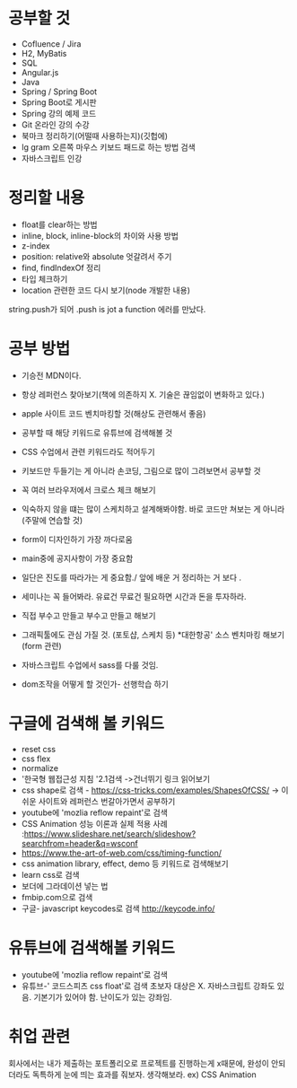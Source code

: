 
# 공부할 것
* Cofluence / Jira
* H2, MyBatis
* SQL
* Angular.js
* Java
* Spring / Spring Boot
* Spring Boot로 게시판 
* Spring 강의 예제 코드
* Git 온라인 강의 수강
* 북마크 정리하기(어떨때 사용하는지)(깃헙에)
* lg gram 오른쪽 마우스 키보드 패드로 하는 방법 검색
* 자바스크립트 인강

# 정리할 내용
* float를 clear하는 방법
* inline, block, inline-block의 차이와 사용 방법
* z-index
* position: relative와 absolute 엇갈려서 주기
* find, findIndexOf 정리
* 타입 체크하기
* location 관련한 코드 다시 보기(node 개발한 내용)

string.push가 되어 .push is jot a function 에러를 만났다.

# 공부 방법
* 기승전 MDN이다. 
* 항상 레퍼런스 찾아보기(책에 의존하지 X. 기술은 끊임없이 변화하고 있다.)
* apple 사이트 코드 벤치마킹할 것(해상도 관련해서 좋음)
* 공부할 때 해당 키워드로 유튜브에 검색해볼 것
* CSS 수업에서 관련 키워드라도 적어두기
* 키보드만 두들기는 게 아니라 손코딩, 그림으로 많이 그려보면서 공부할 것
* 꼭 여러 브라우저에서 크로스 체크 해보기
* 익숙하지 않을 떄는 많이 스케치하고 설계해봐야함. 바로 코드만 쳐보는 게 아니라
(주말에 연습할 것)
* form이 디자인하기 가장 까다로움 
* main중에 공지사항이 가장 중요함

* 일단은 진도를 따라가는 게 중요함./ 앞에 배운 거 정리하는 거 보다 .

* 세미나는 꼭 들어봐라.
유료건 무료건 필요하면 시간과 돈을 투자하라.

* 직접 부수고 만들고 부수고 만들고 해보기

* 그래픽툴에도 관심 가질 것.
(포토샵, 스케치 등)
*대한항공' 소스 벤치마킹 해보기(form 관련)

* 자바스크립트 수업에서 sass를 다룰 것임. 


* dom조작을 어떻게 할 것인가- 선행학습 하기

# 구글에 검색해 볼 키워드
  - reset css
  - css flex
  - normalize
  - '한국형 웹접근성 지침 '2.1검색 ->건너뛰기 링크 읽어보기
  - css shape로 검색 - https://css-tricks.com/examples/ShapesOfCSS/
      -> 이 쉬운 사이트와 레퍼런스 번갈아가면서 공부하기 
  - youtube에 'mozlia reflow repaint'로 검색
  - CSS Animation 성능 이론과 실제 적용 사례
    :https://www.slideshare.net/search/slideshow?searchfrom=header&q=wsconf
  - https://www.the-art-of-web.com/css/timing-function/
  - css animation library, effect, demo 등 키워드로 검색해보기
  - learn css로 검색
  - 보더에 그라데이션 넣는 법
  - fmbip.com으로 검색
  - 구글- javascript keycodes로 검색 http://keycode.info/

  
  
  


  
# 유튜브에 검색해볼 키워드
 - youtube에 'mozlia reflow repaint'로 검색
 - 유튜브-' 코드스피츠 css float'로 검색
초보자 대상은 X. 자바스크립트 강좌도 있음.
기본기가 있어야 함. 난이도가 있는 강좌임.


 
# 취업 관련
회사에서는 내가 제출하는 포트폴리오로 프로젝트를 진행하는게 x때문에,
완성이 안되더라도 독특하게 눈에 띄는 효과를 줘보자.
생각해보라. ex) CSS Animation











